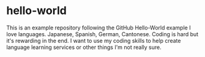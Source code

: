 # hello-world
This is an example repository following the GitHub Hello-World example
I love languages. Japanese, Spanish, German, Cantonese. Coding is hard but it's rewarding in the end. I want to use my coding
skills to help create language learning services or other things I'm not really sure.
